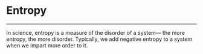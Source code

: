 # Entropy
---
In science, entropy is a measure of the disorder of a system— the more entropy, the more disorder. Typically, we add negative entropy to a system when we impart more order to it.